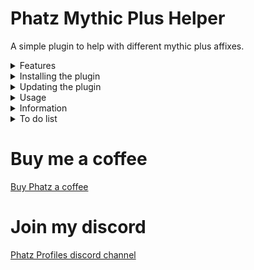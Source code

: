 
# Phatz Mythic Plus Helper
A simple plugin to help with different mythic plus affixes.

<details>
<Summary>Features</Summary>
<li>Cast spell on Explosive (target). IMPLEMENTED
<li>Cast spell on Explosive (mouseover). IMPLEMENTED
<li>Cast spell on Spiteful Shade (target). NOT IMPLEMENTED
<li>Cast spell on Spiteful Shade (mouseover). NOT IMPLEMENTED
</details>

<details>
<Summary>Installing the plugin</Summary>
<li>Drop the folder into aimsharp\bin\plugins.
<li>Click "Plugin Manager" in aimsharp window
<li>Select "Phatz Mythic Plus Affix Helper"
<li>Click "Done" and then "Load"
<li>Click Configure and go to the correct tab to select spell and set delays.
<li>Go carry your group by killing explosives.
</details>

<details>
<Summary>Updating the plugin</Summary>
<li>If you are updating you may need to unload the plugin first for aimsharp to refresh it 
<li>Unload plugin -> Start Rotation -> Stop Rotation -> Load Plugin -> Start Rotation
</details>
<details>
<Summary>Usage</summary>
 <li><b>/xxxxx DontKillExplosives</b> will toggle the plugin off/on.
<li>Works best with ranged, spammable spells with no cooldowns that don't interfere with your damage rotation. Moonfire and Frost Shock are perfect spells for this.
<li>If the spell has a 6second cooldown you can (obviously) only kill explosives every 6 seconds, for example.
<li>Recommend using mouseover to control what explosive to kill and not to interfere with your main damage rotation. 
<li>I can not guarantee which spell aimsharp will cast if you directly target the explosive. 
<li>The plugin has logic for casting spell on targeted explosive - but no logic for pausing main rotation, effects uncertain and may vary.
</details>
 
<details>
<Summary>Information</summary>
<li>Thanks to Aya and Snoogen for keeping their plugins open source.
<li> Myself i mostly play Paladin at the moment so most spells are untested but please give feedback.
<li>I can add any spell on request, just send me the spellname and the range of the spell in my discord server.
</details>

<details>
<Summary>To do list</Summary>
<li>Add support for using more than 1 spell on explosives.
<li>Advanced logic per class instead of working per spell, for example using different spells depending on the range to the explosive for melee classes and use spell B if spell A is on cooldown, etc
<li>Spiteful Shade logic.
<li>Clear bursting stacks?
<li>Dispel Raging?
<li>Other mythic plus features??
 </details>

# Buy me a coffee
[Buy Phatz a coffee](https://www.buymeacoffee.com/xBPGQvDa8c)

# Join my discord
[Phatz Profiles discord channel](https://discord.gg/DaWn95VxPY)
